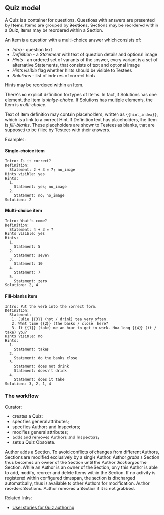 ## Quiz model

A Quiz is a container for questions. Questions with answers are presented by **Item**s.  Items are
grouped by **Section**s. Sections may be reordered within a Quiz, Items may be reordered within
a Section.

An Item is a question with a multi-choice answer which consists of:

 * *Intro* - question text
 * *Definition* - a *Statement* with text of question details and optional image 
 * *Hints* - an ordered set of variants of the answer, every variant is a set of alternative
 Statements, that consists of text and optional image
 * *Hints visible* flag whether hints should be visible to Testees
 * *Solutions* - list of indexes of correct hints

Hints may be reordered within an Item.

There's no explicit definition for types of Items. In fact, if Solutions has one element, the Item is
*sinlge-choice*. If Solutions has multiple elements, the Item is *multi-choice*.

Text of Item definition may contain placeholders, written as `{{hint_index}}`, which is a
link to a correct Hint. If Definition text has placeholders, the Item is *fill-blanks*. These
placeholders are shown to Testees as blanks, that are supposed to be filled by Testees with
their answers.


Examples:

#### Single-choice item
```
Intro: Is it correct?
Definition: 
  Statement: 2 + 3 = 7; no_image
Hints visible: yes
Hints:
  1.
    Statement: yes; no_image
  2.
    Statement: no; no_image
Solutions: 2
```

#### Multi-choice item
```
Intro: What's come?
Definition: 
  Statement: 4 + 3 = ?
Hints visible: yes
Hints:
  1.
    Statement: 5
  2.
    Statement: seven
  3.
    Statement: 10
  4.
    Statement: 7
  5.
    Statement: zero
Solutions: 2, 4
```

#### Fill-blanks item
```
Intro: Put the verb into the correct form.
Definition:
  Statement:
   1. Julie {{3}} (not / drink) tea very often.
   2. What time {{2}} (the banks / close) here?
   3. It {{1}} (take) me an hour to get to work. How long {{4}} (it / take) you?
Hints visible: no
Hints:
  1. 
    Statement: takes
  2. 
    Statement: do the banks close
  3. 
    Statement: does not drink 
    Statement: doesn't drink
  4. 
    Statement: does it take
Solutions: 3, 2, 1, 4
```


### The workflow

Curator:
 * creates a Quiz:
  * specifies general attributes;
  * specifies Authors and Inspectors;
 * modifies general attributes;
 * adds and removes Authors and Inspectors;
 * sets a Quiz Obsolete.

Author adds a Section. To avoid conflicts of changes from different Authors, Sections are
modified exclusively by a single Author. Author *grab*s a Section thus becomes an owner of the
Section until the Author *discharge*s the Section. While an Author is an owner of the Section,
only this Author is able to add, modify, reorder and delete Items within the Section. If no
activity is registered within configured timespan, the section is discharged automatically,
thus is available to other Authors for modification. Author reorders Sections. Author removes
a Section if it is not grabbed.


Related links:

 * [User stories for Quiz authoring](../author/src/test/scala/accept/QuizAuthoringSpec.scala)
